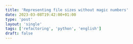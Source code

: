```yaml
---                                                                             
title: 'Representing file sizes without magic numbers'
date: 2023-03-08T19:42:00+01:00
type: 'post'
layout: 'single'
tags: ['refactoring', 'python', 'english']
draft: false
---
```

